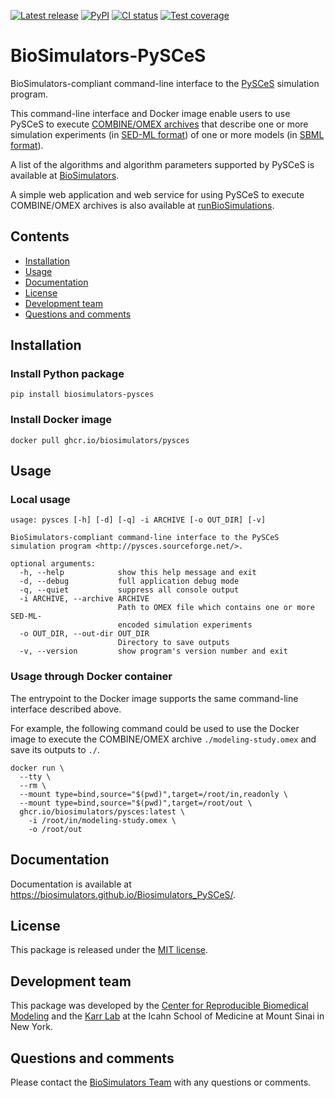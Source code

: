 [![Latest release](https://img.shields.io/github/v/tag/biosimulators/Biosimulators_PySCeS)](https://github.com/biosimulations/Biosimulators_PySCeS/releases)
[![PyPI](https://img.shields.io/pypi/v/biosimulators_pysces)](https://pypi.org/project/biosimulators_pysces/)
[![CI status](https://github.com/biosimulators/Biosimulators_PySCeS/workflows/Continuous%20integration/badge.svg)](https://github.com/biosimulators/Biosimulators_PySCeS/actions?query=workflow%3A%22Continuous+integration%22)
[![Test coverage](https://codecov.io/gh/biosimulators/Biosimulators_PySCeS/branch/dev/graph/badge.svg)](https://codecov.io/gh/biosimulators/Biosimulators_PySCeS)

# BioSimulators-PySCeS
BioSimulators-compliant command-line interface to the [PySCeS](http://pysces.sourceforge.net/) simulation program.

This command-line interface and Docker image enable users to use PySCeS to execute [COMBINE/OMEX archives](https://combinearchive.org/) that describe one or more simulation experiments (in [SED-ML format](https://sed-ml.org)) of one or more models (in [SBML format](http://sbml.org])).

A list of the algorithms and algorithm parameters supported by PySCeS is available at [BioSimulators](https://biosimulators.org/simulators/pysces).

A simple web application and web service for using PySCeS to execute COMBINE/OMEX archives is also available at [runBioSimulations](https://run.biosimulations.org).

## Contents
* [Installation](#installation)
* [Usage](#usage)
* [Documentation](#documentation)
* [License](#license)
* [Development team](#development-team)
* [Questions and comments](#questions-and-comments)

## Installation

### Install Python package
```
pip install biosimulators-pysces
```

### Install Docker image
```
docker pull ghcr.io/biosimulators/pysces
```

## Usage

### Local usage
```
usage: pysces [-h] [-d] [-q] -i ARCHIVE [-o OUT_DIR] [-v]

BioSimulators-compliant command-line interface to the PySCeS simulation program <http://pysces.sourceforge.net/>.

optional arguments:
  -h, --help            show this help message and exit
  -d, --debug           full application debug mode
  -q, --quiet           suppress all console output
  -i ARCHIVE, --archive ARCHIVE
                        Path to OMEX file which contains one or more SED-ML-
                        encoded simulation experiments
  -o OUT_DIR, --out-dir OUT_DIR
                        Directory to save outputs
  -v, --version         show program's version number and exit
```

### Usage through Docker container
The entrypoint to the Docker image supports the same command-line interface described above.

For example, the following command could be used to use the Docker image to execute the COMBINE/OMEX archive `./modeling-study.omex` and save its outputs to `./`.

```
docker run \
  --tty \
  --rm \
  --mount type=bind,source="$(pwd)",target=/root/in,readonly \
  --mount type=bind,source="$(pwd)",target=/root/out \
  ghcr.io/biosimulators/pysces:latest \
    -i /root/in/modeling-study.omex \
    -o /root/out
```

## Documentation
Documentation is available at https://biosimulators.github.io/Biosimulators_PySCeS/.

## License
This package is released under the [MIT license](LICENSE).

## Development team
This package was developed by the [Center for Reproducible Biomedical Modeling](http://reproduciblebiomodels.org) and the [Karr Lab](https://www.karrlab.org) at the Icahn School of Medicine at Mount Sinai in New York.

## Questions and comments
Please contact the [BioSimulators Team](mailto:info@biosimulators.org) with any questions or comments.
